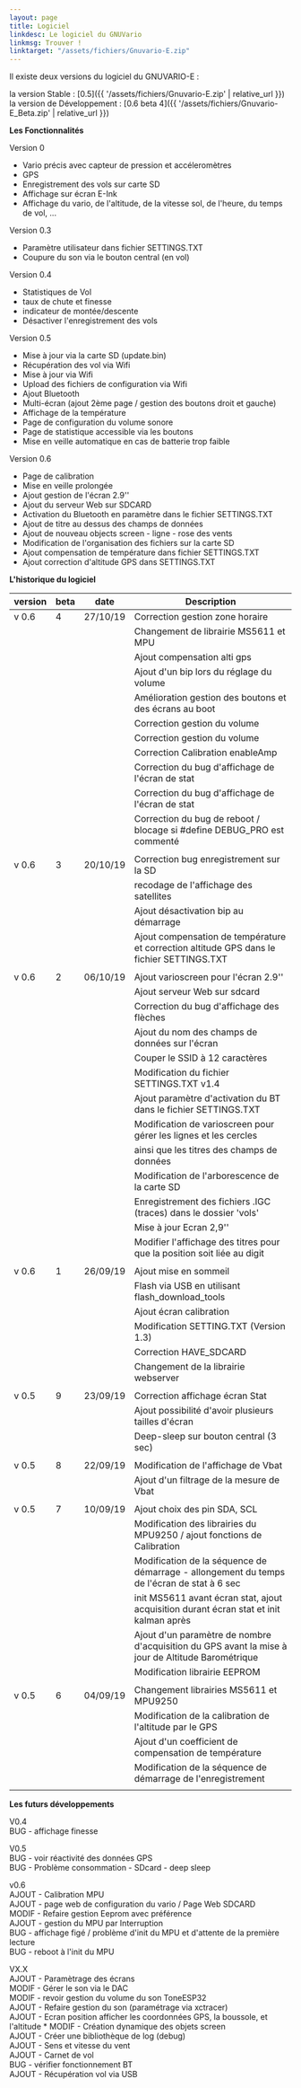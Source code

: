 ```yaml
---
layout: page
title: Logiciel
linkdesc: Le logiciel du GNUVario
linkmsg: Trouver !
linktarget: "/assets/fichiers/Gnuvario-E.zip"
---
```


Il existe deux versions du logiciel du GNUVARIO-E :

la version Stable : [0.5]({{ '/assets/fichiers/Gnuvario-E.zip' | relative_url }})    
la version de Développement : [0.6 beta 4]({{ '/assets/fichiers/Gnuvario-E_Beta.zip' | relative_url }})    

**Les Fonctionnalités**    
		
Version 0  		
- Vario précis avec capteur de pression et accéleromètres   
- GPS   
- Enregistrement des vols sur carte SD   
- Affichage sur écran E-Ink   
- Affichage du vario, de l'altitude, de la vitesse sol, de l'heure, du temps de vol, ...
                                                                       
Version 0.3                                                                                                                                   
- Paramètre utilisateur dans fichier SETTINGS.TXT                        
- Coupure du son via le bouton central (en vol)                          
                                                                       
Version 0.4                                                             
- Statistiques de Vol                                                   
- taux de chute et finesse                                              
- indicateur de montée/descente   
- Désactiver l'enregistrement des vols   		
                                                                       
Version 0.5                                                               
- Mise à jour via la carte SD (update.bin)                             
- Récupération des vol via Wifi                                         
- Mise à jour via Wifi                                                  
- Upload des fichiers de configuration via Wifi                         
- Ajout Bluetooth                                                       
- Multi-écran (ajout 2ème page / gestion des boutons droit et gauche)    
- Affichage de la température          
- Page de configuration du volume sonore    
- Page de statistique accessible via les boutons    	
- Mise en veille automatique en cas de batterie trop faible            
                                                                      
Version 0.6                                                             
- Page de calibration                                                   
- Mise en veille prolongée                                               
- Ajout gestion de l'écran 2.9''                               
- Ajout du serveur Web sur SDCARD                                       
- Activation du Bluetooth en paramètre dans le fichier SETTINGS.TXT     
- Ajout de titre au dessus des champs de données                        
- Ajout de nouveau objects screen - ligne - rose des vents               
- Modification de l'organisation des fichiers sur la carte SD           
- Ajout compensation de température dans fichier SETTINGS.TXT           
- Ajout correction d'altitude GPS dans SETTINGS.TXT                      		
		
**L'historique du logiciel**

| version | beta    | date     | Description                                              |
|---------|---------|:---------:|---------------------------------------------------------|
|v 0.6    |  4      | 27/10/19 | Correction gestion zone horaire                          |
|         |         |          | Changement de librairie MS5611 et MPU                    |
|         |         |          | Ajout compensation alti gps                              |
|         |         |          | Ajout d'un bip lors du réglage du volume                 |
|         |         |          | Amélioration gestion des boutons et des écrans au boot   |
|         |         |          | Correction gestion du volume                             |
|         |         |          | Correction gestion du volume                             |
|         |         |          | Correction Calibration enableAmp                         |
|         |         |          | Correction du bug d'affichage de l'écran de stat         |
|         |         |          | Correction du bug d'affichage de l'écran de stat         |
|         |         |          | Correction du bug de reboot / blocage si #define DEBUG_PRO est commenté          |
|         |         |          |                                                          |
| v 0.6   |  3      | 20/10/19 | Correction bug enregistrement sur la SD                  |
|         |         |          | recodage de l'affichage des satellites                   |
|         |         |          | Ajout désactivation bip au démarrage                     |
|         |         |          | Ajout compensation de température et correction altitude GPS dans le fichier SETTINGS.TXT |
|         |         |          |                                                          |
| v 0.6   |  2      | 06/10/19 | Ajout varioscreen pour l'écran 2.9''                     |
|         |         |          | Ajout serveur Web sur sdcard                             |
|         |         |          | Correction du bug d'affichage des flèches                |
|         |         |          | Ajout du nom des champs de données sur l'écran           |
|         |         |          | Couper le SSID à 12 caractères                           |
|         |         |          | Modification du fichier SETTINGS.TXT v1.4                |
|         |         |          | Ajout paramètre d'activation du BT dans le fichier SETTINGS.TXT |
|         |         |          | Modification de varioscreen pour gérer les lignes et les cercles |
|         |         |          | ainsi que les titres des champs de données                |
|         |         |          | Modification de l'arborescence de la carte SD            |
|         |         |          | Enregistrement des fichiers .IGC (traces) dans le dossier 'vols' |
|         |         |          | Mise à jour Ecran 2,9''                                  |
|         |         |          | Modifier l'affichage des titres pour que la position soit liée au digit                            |
|         |         |          |                                                          |
| v 0.6   |  1      | 26/09/19 | Ajout mise en sommeil                                    |
|         |         |          | Flash via USB en utilisant flash_download_tools          |
|         |         |          | Ajout écran calibration                                  |
|         |         |          | Modification SETTING.TXT (Version 1.3)                   |
|         |         |          | Correction HAVE_SDCARD                                   |
|         |         |          | Changement de la librairie webserver                     |
|         |         |          |                                                          |
| v 0.5   |  9      | 23/09/19 | Correction affichage écran Stat                          |
|         |         |          | Ajout possibilité d'avoir plusieurs tailles d'écran      |
|         |         |          | Deep-sleep sur bouton central (3 sec)                    |
|         |         |          |                                                          |
| v 0.5   |  8      | 22/09/19 | Modification de l'affichage de Vbat                      |
|         |         |          | Ajout d'un filtrage de la mesure de Vbat                 |
|         |         |          |                                                          |
| v 0.5   |  7      | 10/09/19 | Ajout choix des pin SDA, SCL                             |
|         |         |          | Modification des librairies du MPU9250 / ajout fonctions de Calibration                            |
|         |         |          | Modification de la séquence de démarrage - allongement du temps de l'écran de stat à 6 sec         |
|         |         |          | init MS5611 avant écran stat, ajout acquisition durant écran stat et init kalman après             |
|         |         |          | Ajout d'un paramètre de nombre d'acquisition du GPS avant la mise à jour de Altitude Barométrique |
|         |         |          | Modification librairie EEPROM                            |
|         |         |          |                                                          |
| v 0.5   |  6      | 04/09/19 | Changement librairies MS5611 et MPU9250                  |
|         |         |          | Modification de la calibration de l'altitude par le GPS  |
|         |         |          | Ajout d'un coefficient de compensation de température     |
|         |         |          | Modification de la séquence de démarrage de l'enregistrement |
|         |         |          |                                                          |


**Les futurs développements**

 V0.4                                                                                                                                                 																												
 BUG - affichage finesse     
 
 V0.5                                                                    
 BUG   - voir réactivité des données GPS                                                                        
 BUG   - Problème consommation - SDcard - deep sleep                                                           
                                                                                                     
 v0.6                                                                                                      
 AJOUT - Calibration MPU                                                                                                                 
 AJOUT - page web de configuration du vario / Page Web SDCARD                                           
 MODIF - Refaire gestion Eeprom avec préférence                                                         
 AJOUT - gestion du MPU par Interruption                                                                
 BUG   - affichage figé / problème d'init du MPU et d'attente de la première lecture                    
 BUG   - reboot à l'init du MPU                                                                      
                                                                                                                                                           
 VX.X                                                                                                
 AJOUT - Paramètrage des écrans                                                                                 
 MODIF - Gérer le son via le DAC                                                                                
 MODIF - revoir gestion du volume du son ToneESP32                                                                         
 AJOUT - Refaire gestion du son (paramétrage via xctracer)                                                      
 AJOUT - Ecran position afficher les coordonnées GPS, la boussole, et l'altitude                                                                                                        *
 MODIF - Création dynamique des objets screen                                                                
 AJOUT - Créer une bibliothèque de log (debug)                                                               
 AJOUT - Sens et vitesse du vent                                                                             
 AJOUT - Carnet de vol                      
 BUG   - vérifier fonctionnement BT                                                                               
 AJOUT - Récupération vol via USB                





